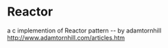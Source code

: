 # Reactor

a c implemention of Reactor pattern -- by adamtornhill http://www.adamtornhill.com/articles.htm
